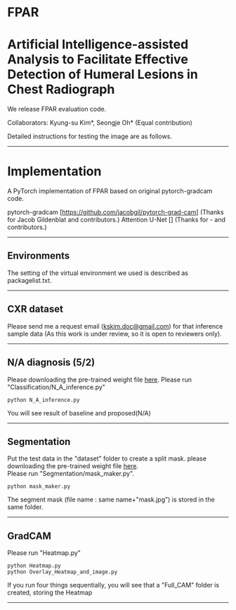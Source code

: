 # FPAR

# Artificial Intelligence-assisted Analysis to Facilitate Effective Detection of Humeral Lesions in Chest Radiograph

We release FPAR evaluation code.

Collaborators: Kyung-su Kim*, Seongje Oh* (Equal contribution)

Detailed instructions for testing the image are as follows.

------

# Implementation

A PyTorch implementation of FPAR based on original pytorch-gradcam code.

pytorch-gradcam [https://github.com/jacobgil/pytorch-grad-cam] (Thanks for Jacob Gildenblat and contributors.)
Attention U-Net [] (Thanks for - and contributors.)

------
## Environments

The setting of the virtual environment we used is described as packagelist.txt.

------
## CXR dataset

Please send me a request email (kskim.doc@gmail.com) for that inference sample data (As this work is under review, so it is open to reviewers only).

------
## N/A diagnosis (5/2)

Please downloading the pre-trained weight file [here](https://drive.google.com/file/d/198TmyO5YtXlO-Acn5VE16n_52s5bscSb/view?usp=sharing). 
Please run "Classification/N_A_inference.py"

```
python N_A_inference.py 
```
You will see result of baseline and proposed(N/A)

------
## Segmentation

Put the test data in the "dataset" folder to create a split mask. please downloading the pre-trained weight file [here](https://drive.google.com/file/d/1Mqs8HA8vjrClaVNMvUbEL__cPPm90scX/view?usp=sharing).  
Please run "Segmentation/mask_maker.py".

```
python mask_maker.py 
```
The segment mask (file name : same name+"mask.jpg") is stored in the same folder.

------

## GradCAM

Please run "Heatmap.py"

```
python Heatmap.py
python Overlay_Heatmap_and_image.py
```

If you run four things sequentially, you will see that a "Full_CAM" folder is created, storing the Heatmap

------
